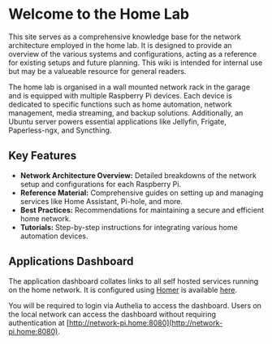 # Welcome to the Home Lab

This site serves as a comprehensive knowledge base for the network architecture employed in the home lab. It is designed to provide an overview of the various systems and configurations, acting as a reference for existing setups and future planning. This wiki is intended for internal use but may be a valueable resource for general readers.

The home lab is organised in a wall mounted network rack in the garage and is equipped with multiple Raspberry Pi devices. Each device is dedicated to specific functions such as home automation, network management, media streaming, and backup solutions. Additionally, an Ubuntu server powers essential applications like Jellyfin, Frigate, Paperless-ngx, and Syncthing.

## Key Features

- **Network Architecture Overview:** Detailed breakdowns of the network setup and configurations for each Raspberry Pi.
- **Reference Material:** Comprehensive guides on setting up and managing services like Home Assistant, Pi-hole, and more.
- **Best Practices:** Recommendations for maintaining a secure and efficient home network.
- **Tutorials:** Step-by-step instructions for integrating various home automation devices.

## Applications Dashboard

The application dashboard collates links to all self hosted services running on the home network. It is configured using [Homer](https://github.com/bastienwirtz/homer) is available [here](https://www.shabib.app).

You will be required to login via Authelia to access the dashboard. Users on the local network can access the dashboard without requiring authentication at [http://network-pi.home:8080](http://network-pi.home:8080).
